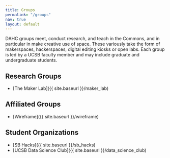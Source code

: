 ```yaml
---
title: Groups
permalink: "/groups"
nav: true
layout: default
---
```


DAHC groups meet, conduct research, and teach in the Commons, and in particular in make creative use of space. These variously take the form of makerspaces, hackerspaces, digital editing kiosks or open labs. Each group is led by a UCSB faculty member and may include graduate and undergraduate students.

## Research Groups

-  [The Maker Lab]({{ site.baseurl }}/maker_lab)

## Affiliated Groups

-  [Wireframe]({{ site.baseurl }}/wireframe)

## Student Organizations

-  [SB Hacks]({{ site.baseurl }}/sb_hacks)
-  [UCSB Data Science Club]({{ site.baseurl }}/data_science_club)
